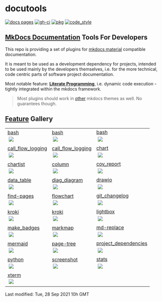 #  docutools

<!-- badges -->
[![docs pages][docs pages_img]][docs pages] [![gh-ci][gh-ci_img]][gh-ci] [![pkg][pkg_img]][pkg] [![code_style][code_style_img]][code_style] 

[docs pages]: https://AXGKl.github.io/docutools
[docs pages_img]: https://AXGKl.github.io/docutools/img/badge_docs.svg
[gh-ci]: https://github.com/AXGKl/docutools/actions/workflows/ci.yml
[gh-ci_img]: https://github.com/AXGKl/docutools/actions/workflows/ci.yml/badge.svg
[pkg]: https://pypi.org/project/docutools/2021.9.30/
[pkg_img]: https://AXGKl.github.io/docutools/img/badge_pypi.svg
[code_style]: https://pypi.org/project/axblack/
[code_style_img]: https://AXGKl.github.io/docutools/img/badge_axblack.svg
<!-- badges -->


## [MkDocs Documentation](https://axgkl.github.io/docutools/) Tools For Developers

This repo is providing a set of plugins for [mkdocs material](https://squidfunk.github.io/mkdocs-material/) compatible documentation.

It is meant to be used as a development dependency for projects, intended to be used mainly by the
developers themselves, i.e. for the more technical, code centric parts of software project documentation.

Most notable feature: **[Literate Programming](./features/lp/)**, i.e. dynamic code execution - tightly integrated within the mkdocs framework.


> Most plugins should work in [other](https://www.mkdocs.org/dev-guide/themes/) mkdocs themes as well. No guarantees though.



## [Feature](https://axgkl.github.io/docutools/features/) Gallery

<!-- gallery --><table id=gallery>
<tr>
<td style="cursor: pointer" title="features/lp/bash" class="even" onclick="window.location.href='features/lp/bash'">
<a href="https://axgkl.github.io/docutools/features/lp/bash/">bash</a><br/><img onclick="event.stopPropagation();" src="https://axgkl.github.io/docutools/features/lp/bash/img/gl_lp_any.png" style="display: block; padding: 3%; margin: auto; max-height: 500px"></img>
</td>
<td style="cursor: pointer" title="features/lp/bash" class="odd" onclick="window.location.href='features/lp/bash'">
<a href="https://axgkl.github.io/docutools/features/lp/bash/">bash</a><br/><img onclick="event.stopPropagation();" src="https://axgkl.github.io/docutools/features/lp/bash/img/gl_lp_async.png" style="display: block; padding: 3%; margin: auto; max-height: 500px"></img>
</td>
<td style="cursor: pointer" title="features/lp/bash" class="even" onclick="window.location.href='features/lp/bash'">
<a href="https://axgkl.github.io/docutools/features/lp/bash/">bash</a><br/><img onclick="event.stopPropagation();" src="https://axgkl.github.io/docutools/features/lp/bash/img/gl_lp_ctrl_c.png" style="display: block; padding: 3%; margin: auto; max-height: 500px"></img>
</td>
</tr>
<tr>
<td style="cursor: pointer" title="features/lp/python/call_flow_logging" class="odd" onclick="window.location.href='features/lp/python/call_flow_logging'">
<a href="https://axgkl.github.io/docutools/features/lp/python/call_flow_logging/">call_flow_logging</a><br/><img onclick="event.stopPropagation();" src="https://axgkl.github.io/docutools/features/lp/python/call_flow_logging/img/gl_cfl.png" style="display: block; padding: 3%; margin: auto; max-height: 500px"></img>
</td>
<td style="cursor: pointer" title="features/lp/python/call_flow_logging" class="even" onclick="window.location.href='features/lp/python/call_flow_logging'">
<a href="https://axgkl.github.io/docutools/features/lp/python/call_flow_logging/">call_flow_logging</a><br/><img onclick="event.stopPropagation();" src="https://axgkl.github.io/docutools/features/lp/python/call_flow_logging/img/gl_cfl_details.png" style="display: block; padding: 3%; margin: auto; max-height: 500px"></img>
</td>
<td style="cursor: pointer" title="features/lp/plugs/chart" class="odd" onclick="window.location.href='features/lp/plugs/chart'">
<a href="https://axgkl.github.io/docutools/features/lp/plugs/chart/">chart</a><br/><img onclick="event.stopPropagation();" src="https://axgkl.github.io/docutools/features/lp/plugs/chart/img/gl_chart.png" style="display: block; padding: 3%; margin: auto; max-height: 500px"></img>
</td>
</tr>
<tr>
<td style="cursor: pointer" title="features/lp/plugs/chartist" class="even" onclick="window.location.href='features/lp/plugs/chartist'">
<a href="https://axgkl.github.io/docutools/features/lp/plugs/chartist/">chartist</a><br/><img onclick="event.stopPropagation();" src="https://axgkl.github.io/docutools/features/lp/plugs/chartist/img/gl_chartist.png" style="display: block; padding: 3%; margin: auto; max-height: 500px"></img>
</td>
<td style="cursor: pointer" title="features/lp/plugs/column" class="odd" onclick="window.location.href='features/lp/plugs/column'">
<a href="https://axgkl.github.io/docutools/features/lp/plugs/column/">column</a><br/><img onclick="event.stopPropagation();" src="https://axgkl.github.io/docutools/features/lp/plugs/column/img/gl_columns.png" style="display: block; padding: 3%; margin: auto; max-height: 500px"></img>
</td>
<td style="cursor: pointer" title="features/lp/python/cov_report" class="even" onclick="window.location.href='features/lp/python/cov_report'">
<a href="https://axgkl.github.io/docutools/features/lp/python/cov_report/">cov_report</a><br/><img onclick="event.stopPropagation();" src="https://axgkl.github.io/docutools/features/lp/python/cov_report/img/gl_cov_backref.png" style="display: block; padding: 3%; margin: auto; max-height: 500px"></img>
</td>
</tr>
<tr>
<td style="cursor: pointer" title="features/lp/python/data_table" class="odd" onclick="window.location.href='features/lp/python/data_table'">
<a href="https://axgkl.github.io/docutools/features/lp/python/data_table/">data_table</a><br/><img onclick="event.stopPropagation();" src="https://axgkl.github.io/docutools/features/lp/python/data_table/img/gl_data_tables.png" style="display: block; padding: 3%; margin: auto; max-height: 500px"></img>
</td>
<td style="cursor: pointer" title="features/lp/python/diag_diagram" class="even" onclick="window.location.href='features/lp/python/diag_diagram'">
<a href="https://axgkl.github.io/docutools/features/lp/python/diag_diagram/">diag_diagram</a><br/><img onclick="event.stopPropagation();" src="https://axgkl.github.io/docutools/features/lp/python/diag_diagram/img/gl_diag.png" style="display: block; padding: 3%; margin: auto; max-height: 500px"></img>
</td>
<td style="cursor: pointer" title="features/lp/plugs/drawio" class="odd" onclick="window.location.href='features/lp/plugs/drawio'">
<a href="https://axgkl.github.io/docutools/features/lp/plugs/drawio/">drawio</a><br/><img onclick="event.stopPropagation();" src="https://axgkl.github.io/docutools/features/lp/plugs/drawio/img/gl_drawio.png" style="display: block; padding: 3%; margin: auto; max-height: 500px"></img>
</td>
</tr>
<tr>
<td style="cursor: pointer" title="features/find-pages" class="even" onclick="window.location.href='features/find-pages'">
<a href="https://axgkl.github.io/docutools/features/find-pages/">find-pages</a><br/><img onclick="event.stopPropagation();" src="https://axgkl.github.io/docutools/features/find-pages/img/gl_find_pages.png" style="display: block; padding: 3%; margin: auto; max-height: 500px"></img>
</td>
<td style="cursor: pointer" title="features/lp/plugs/flowchart" class="odd" onclick="window.location.href='features/lp/plugs/flowchart'">
<a href="https://axgkl.github.io/docutools/features/lp/plugs/flowchart/">flowchart</a><br/><img onclick="event.stopPropagation();" src="https://axgkl.github.io/docutools/features/lp/plugs/flowchart/img/gl_flow.png" style="display: block; padding: 3%; margin: auto; max-height: 500px"></img>
</td>
<td style="cursor: pointer" title="features/lp/python/git_changelog" class="even" onclick="window.location.href='features/lp/python/git_changelog'">
<a href="https://axgkl.github.io/docutools/features/lp/python/git_changelog/">git_changelog</a><br/><img onclick="event.stopPropagation();" src="https://axgkl.github.io/docutools/features/lp/python/git_changelog/img/gl_changel.png" style="display: block; padding: 3%; margin: auto; max-height: 500px"></img>
</td>
</tr>
<tr>
<td style="cursor: pointer" title="features/lp/plugs/kroki" class="odd" onclick="window.location.href='features/lp/plugs/kroki'">
<a href="https://axgkl.github.io/docutools/features/lp/plugs/kroki/">kroki</a><br/><img onclick="event.stopPropagation();" src="https://axgkl.github.io/docutools/features/lp/plugs/kroki/img/gl_kroki.png" style="display: block; padding: 3%; margin: auto; max-height: 500px"></img>
</td>
<td style="cursor: pointer" title="features/lp/plugs/kroki" class="even" onclick="window.location.href='features/lp/plugs/kroki'">
<a href="https://axgkl.github.io/docutools/features/lp/plugs/kroki/">kroki</a><br/><img onclick="event.stopPropagation();" src="https://axgkl.github.io/docutools/features/lp/plugs/kroki/img/gl_kroki_cheat.png" style="display: block; padding: 3%; margin: auto; max-height: 500px"></img>
</td>
<td style="cursor: pointer" title="features/lp/plugs/lightbox" class="odd" onclick="window.location.href='features/lp/plugs/lightbox'">
<a href="https://axgkl.github.io/docutools/features/lp/plugs/lightbox/">lightbox</a><br/><img onclick="event.stopPropagation();" src="https://axgkl.github.io/docutools/features/lp/plugs/lightbox/img/gl_light.png" style="display: block; padding: 3%; margin: auto; max-height: 500px"></img>
</td>
</tr>
<tr>
<td style="cursor: pointer" title="features/lp/plugs/make_badges" class="even" onclick="window.location.href='features/lp/plugs/make_badges'">
<a href="https://axgkl.github.io/docutools/features/lp/plugs/make_badges/">make_badges</a><br/><img onclick="event.stopPropagation();" src="https://axgkl.github.io/docutools/features/lp/plugs/make_badges/img/gl_badges.png" style="display: block; padding: 3%; margin: auto; max-height: 500px"></img>
</td>
<td style="cursor: pointer" title="features/lp/plugs/markmap" class="odd" onclick="window.location.href='features/lp/plugs/markmap'">
<a href="https://axgkl.github.io/docutools/features/lp/plugs/markmap/">markmap</a><br/><img onclick="event.stopPropagation();" src="https://axgkl.github.io/docutools/features/lp/plugs/markmap/img/gl_mark.png" style="display: block; padding: 3%; margin: auto; max-height: 500px"></img>
</td>
<td style="cursor: pointer" title="features/md-replace" class="even" onclick="window.location.href='features/md-replace'">
<a href="https://axgkl.github.io/docutools/features/md-replace/">md-replace</a><br/><img onclick="event.stopPropagation();" src="https://axgkl.github.io/docutools/features/md-replace/img/gl_md_repl.png" style="display: block; padding: 3%; margin: auto; max-height: 500px"></img>
</td>
</tr>
<tr>
<td style="cursor: pointer" title="features/lp/plugs/mermaid" class="odd" onclick="window.location.href='features/lp/plugs/mermaid'">
<a href="https://axgkl.github.io/docutools/features/lp/plugs/mermaid/">mermaid</a><br/><img onclick="event.stopPropagation();" src="https://axgkl.github.io/docutools/features/lp/plugs/mermaid/img/gl_merm.png" style="display: block; padding: 3%; margin: auto; max-height: 500px"></img>
</td>
<td style="cursor: pointer" title="features/page-tree" class="even" onclick="window.location.href='features/page-tree'">
<a href="https://axgkl.github.io/docutools/features/page-tree/">page-tree</a><br/><img onclick="event.stopPropagation();" src="https://axgkl.github.io/docutools/features/page-tree/img/gl_tree_ex.png" style="display: block; padding: 3%; margin: auto; max-height: 500px"></img>
</td>
<td style="cursor: pointer" title="features/lp/python/project_dependencies" class="odd" onclick="window.location.href='features/lp/python/project_dependencies'">
<a href="https://axgkl.github.io/docutools/features/lp/python/project_dependencies/">project_dependencies</a><br/><img onclick="event.stopPropagation();" src="https://axgkl.github.io/docutools/features/lp/python/project_dependencies/img/gl_auto_deps.png" style="display: block; padding: 3%; margin: auto; max-height: 500px"></img>
</td>
</tr>
<tr>
<td style="cursor: pointer" title="features/lp/python" class="even" onclick="window.location.href='features/lp/python'">
<a href="https://axgkl.github.io/docutools/features/lp/python/">python</a><br/><img onclick="event.stopPropagation();" src="https://axgkl.github.io/docutools/features/lp/python/img/gl_lp_html.png" style="display: block; padding: 3%; margin: auto; max-height: 500px"></img>
</td>
<td style="cursor: pointer" title="features/lp/python/screenshot" class="odd" onclick="window.location.href='features/lp/python/screenshot'">
<a href="https://axgkl.github.io/docutools/features/lp/python/screenshot/">screenshot</a><br/><img onclick="event.stopPropagation();" src="https://axgkl.github.io/docutools/features/lp/python/screenshot/img/gl_shots.png" style="display: block; padding: 3%; margin: auto; max-height: 500px"></img>
</td>
<td style="cursor: pointer" title="features/stats" class="even" onclick="window.location.href='features/stats'">
<a href="https://axgkl.github.io/docutools/features/stats/">stats</a><br/><img onclick="event.stopPropagation();" src="https://axgkl.github.io/docutools/features/stats/img/gl_stats.png" style="display: block; padding: 3%; margin: auto; max-height: 500px"></img>
</td>
</tr>
<tr>
<td style="cursor: pointer" title="features/lp/xterm" class="odd" onclick="window.location.href='features/lp/xterm'">
<a href="https://axgkl.github.io/docutools/features/lp/xterm/">xterm</a><br/><img onclick="event.stopPropagation();" src="https://axgkl.github.io/docutools/features/lp/img/gl__xterm.png" style="display: block; padding: 3%; margin: auto; max-height: 500px"></img>
</td>
<td style="cursor: pointer" title="" class="even" onclick="window.location.href=''">
</td>
<td style="cursor: pointer" title="" class="odd" onclick="window.location.href=''">
</td>
</tr>
</table><!-- gallery -->
Last modified: Tue, 28 Sep 2021 10h GMT 